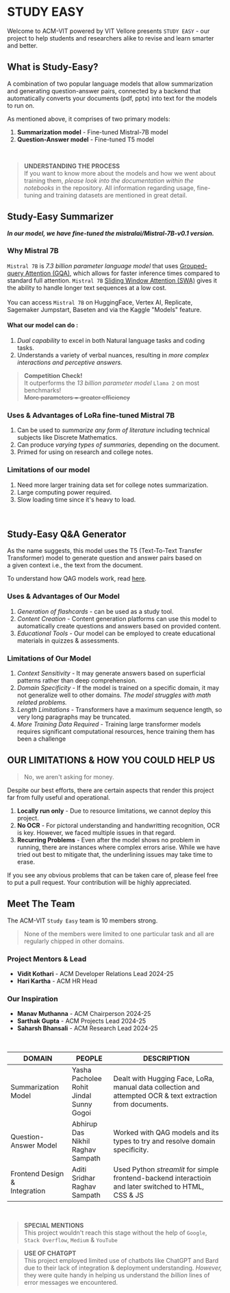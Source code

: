 # STUDY EASY
Welcome to ACM-VIT powered by VIT Vellore presents `STUDY EASY` - our project to help students and researchers alike to revise and learn smarter and better.

## What is Study-Easy?
A combination of two popular language models that allow summarization and generating question-answer pairs, connected by a backend that automatically converts your documents (pdf, pptx) into text for the models to run on.

As mentioned above, it comprises of two primary models:
1. **Summarization model** - Fine-tuned Mistral-7B model
2. **Question-Answer model** - Fine-tuned T5 model

<br>

> **UNDERSTANDING THE PROCESS** <br>
If you want to know more about the models and how we went about training them, _please look into the documentation within the notebooks_ in the repository. All information regarding usage, fine-tuning and training datasets are mentioned in great detail.

## Study-Easy Summarizer

**_In our model, we have fine-tuned the mistralai/Mistral-7B-v0.1 version._**

### Why Mistral 7B 
`Mistral 7B` is _7.3 billion parameter language model_ that uses [Grouped-query Attention (GQA)](https://aliissa99.medium.com/-a596e4d86f79), which allows for faster inference times compared to standard full attention. `Mistral 7B` [Sliding Window Attention (SWA)](https://medium.com/@gopalgoyal612002/mistral-llm-architectural-details-8dc0447fea62) gives it the ability to handle longer text sequences at a low cost. <br><br>
You can access `Mistral 7B` on HuggingFace, Vertex AI, Replicate, Sagemaker Jumpstart, Baseten and via the Kaggle "Models" feature.

#### What our model can do :
1. _Dual capability_ to excel in both Natural language tasks and coding tasks.
2. Understands a variety of verbal nuances, resulting in _more complex interactions and perceptive answers._

> **Competition Check!** <br>
It outperforms the _13 billion parameter model_ `Llama 2` on most benchmarks!<br>
~~More parameters = greater efficiency~~



### Uses & Advantages of LoRa fine-tuned Mistral 7B
1. Can be used to _summarize any form of literature_ including technical subjects like Discrete Mathematics.
2. Can produce _varying types of summaries,_ depending on the document.
3. Primed for using on research and college notes.

### Limitations of our model
1. Need more larger training data set for college notes summarization.
2. Large computing power required.
3. Slow loading time since it's heavy to load.

<br>

## Study-Easy Q&A Generator

As the name suggests, this model uses the T5 (Text-To-Text Transfer Transformer) model to generate question and answer pairs based on a given context i.e., the text from the document.

To understand how QAG models work, read [here](https://github.com/asahi417/lm-question-generation?tab=readme-ov-file). 

### Uses & Advantages of Our Model
1. _Generation of flashcards_ - can be used as a study tool.
2. _Content Creation_ - Content generation platforms can use this model to automatically create questions and answers based on provided content.
3. _Educational Tools_ - Our model can be employed to create educational materials in quizzes & assessments.

### Limitations of Our Model
1. _Context Sensitivity_ - It may generate answers based on superficial patterns rather than deep comprehension.
2. _Domain Specificity_ - If the model is trained on a specific domain, it may not generalize well to other domains. _The model struggles with math related problems._
3. _Length Limitations_ - Transformers have a maximum sequence length, so very long paragraphs may be truncated.
4. _More Training Data Required_ - Training large transformer models requires significant computational resources, hence training them has been a challenge

## OUR LIMITATIONS & HOW YOU COULD HELP US
> No, we aren't asking for money.

Despite our best efforts, there are certain aspects that render this project far from fully useful and operational.
1. **Locally run only** - Due to resource limitations, we cannot deploy this project.
2. **No OCR** - For pictoral understanding and handwritting recognition, OCR is key. However, we faced multiple issues in that regard.
3. **Recurring Problems** - Even after the model shows no problem in running, there are instances where complex errors arise. While we have tried out best to mitigate that, the underlining issues may take time to erase.

If you see any obvious problems that can be taken care of, please feel free to put a pull request. Your contribution will be highly appreciated.

## Meet The Team

The ACM-VIT `Study Easy` team is 10 members strong.
> None of the members were limited to one particular task and all are regularly chipped in other domains.

### Project Mentors & Lead
- **Vidit Kothari** - ACM Developer Relations Lead 2024-25
- **Hari Kartha** - ACM HR Head

### Our Inspiration
- **Manav Muthanna** - ACM Chairperson 2024-25
- **Sarthak Gupta** - ACM Projects Lead 2024-25
- **Saharsh Bhansali** - ACM Research Lead 2024-25

<br>

| DOMAIN | PEOPLE | DESCRIPTION |
|-------|--------|-----|
|Summarization Model|Yasha Pacholee <br> Rohit Jindal <br> Sunny Gogoi| Dealt with Hugging Face, LoRa, manual data collection and attempted OCR & text extraction from documents.|
|Question-Answer Model| Abhirup Das <br> Nikhil <br> Raghav Sampath | Worked with QAG models and its types to try and resolve domain specificity. |
|Frontend Design & <br> Integration | Aditi Sridhar <br> Raghav Sampath | Used Python _streamlit_ for simple frontend-backend interactioin and later switched to HTML, CSS & JS|

<br>

> **SPECIAL MENTIONS** <br>
This project wouldn't reach this stage without the help of `Google`, `Stack Overflow`, `Medium` & `YouTube`

> **USE OF CHATGPT** <br>
This project employed limited use of chatbots like ChatGPT and Bard due to their lack of integration & deployment understanding. _However,_ they were quite handy in helping us understand the _billion_ lines of error messages we encountered.
